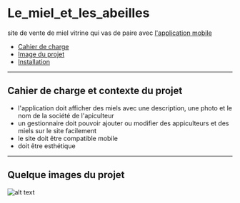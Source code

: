 # Le_miel_et_les_abeilles
site de vente de miel vitrine qui vas de paire avec <a href="https://github.com/ratataque/App_miel">l'application mobile</a>

- <a href="#cahier"> Cahier de charge</a>
- <a href="#image"> Image du projet</a>
- <a href="#install">Installation</a>
***

## Cahier de charge et contexte du projet <a id="cahier"></a>

- l'application doit afficher des miels avec une description, une photo et le nom de la société de l'apiculteur
- un gestionnaire doit pouvoir ajouter ou modifier des appiculteurs et des miels sur le site facilement
- le site doit être compatible mobile
- doit être esthétique 

***

## Quelque images du projet <a id="image"></a> 


![alt text](https://raw.githubusercontent.com/ratataque/Le_miel_et_les_abeilles/main/images_git/miel.gif)